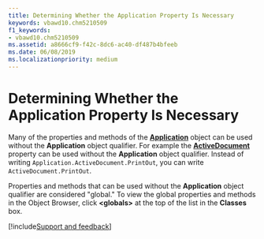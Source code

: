 ```yaml
---
title: Determining Whether the Application Property Is Necessary
keywords: vbawd10.chm5210509
f1_keywords:
- vbawd10.chm5210509
ms.assetid: a8666cf9-f42c-8dc6-ac40-df487b4bfeeb
ms.date: 06/08/2019
ms.localizationpriority: medium
---
```



# Determining Whether the Application Property Is Necessary

Many of the properties and methods of the **[Application](../../../api/Word.Application.md)** object can be used without the **Application** object qualifier. For example the **[ActiveDocument](../../../api/Word.Application.ActiveDocument.md)** property can be used without the **Application** object qualifier. Instead of writing `Application.ActiveDocument.PrintOut`, you can write `ActiveDocument.PrintOut`.

Properties and methods that can be used without the **Application** object qualifier are considered "global." To view the global properties and methods in the Object Browser, click **&lt;globals&gt;** at the top of the list in the **Classes** box.

[!include[Support and feedback](~/includes/feedback-boilerplate.md)]